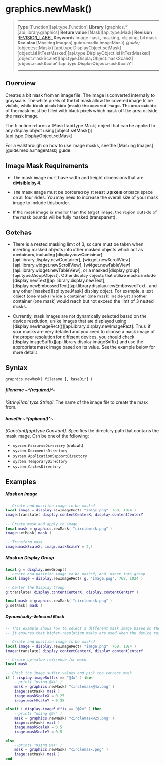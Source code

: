 
# graphics.newMask()

> --------------------- ------------------------------------------------------------------------------------------
> __Type__              [Function][api.type.Function]
> __Library__           [graphics.*][api.library.graphics]
> __Return value__      [Mask][api.type.Mask]
> __Revision__          [REVISION_LABEL](REVISION_URL)
> __Keywords__          image mask, masking, clipping, bit mask
> __See also__          [Masking Images][guide.media.imageMask] _(guide)_
>						[object:setMask()][api.type.DisplayObject.setMask]
>						[object.isHitTestMasked][api.type.DisplayObject.isHitTestMasked]
>						[object.maskScaleX][api.type.DisplayObject.maskScaleX]
>						[object.maskScaleY][api.type.DisplayObject.maskScaleY]
> --------------------- ------------------------------------------------------------------------------------------


## Overview

Creates a bit mask from an image file. The image is converted internally to grayscale. The white pixels of the bit mask allow the covered image to be visible, while black pixels hide (mask) the covered image. The area outside of the mask must be filled with black pixels which mask off the area outside the mask image.

The function returns a [Mask][api.type.Mask] object that can be applied to any display object using [object:setMask()][api.type.DisplayObject.setMask].

For a walkthrough on how to use image masks, see the [Masking Images][guide.media.imageMask] guide.


## Image Mask Requirements

* The mask image must have width and height dimensions that are __divisible&nbsp;by&nbsp;4__.

* The mask image must be bordered by at least __3&nbsp;pixels__ of black space on all four sides. You may need to increase the overall size of your mask image to include this border.

* If the mask image is smaller than the target image, the region outside of the mask bounds will be fully masked (transparent).


## Gotchas

* There is a nested masking limit of 3, so care must be taken when inserting masked objects into other masked objects which act as containers, including [display.newContainer][api.library.display.newContainer], [widget.newScrollView][api.library.widget.newScrollView], [widget.newTableView][api.library.widget.newTableView], or a masked [display&nbsp;group][api.type.GroupObject]. Other display objects that utilize masks include [display.newText][api.library.display.newText], [display.newEmbossedText][api.library.display.newEmbossedText], and any other [masked][api.type.Mask] display object. For example, a text object (one&nbsp;mask) inside a container (one&nbsp;mask) inside yet another container (one&nbsp;mask) would reach but not exceed the limit of 3 nested masks.

* Currently, mask images are not dynamically selected based on the device resolution, unlike images that are displayed using [display.newImageRect()][api.library.display.newImageRect]. Thus, if your masks are very detailed and you need to choose a mask image of the proper resolution for different devices, you should check [display.imageSuffix][api.library.display.imageSuffix] and use the appropriate mask image based on its value. See the example below for more details.


## Syntax

	graphics.newMask( filename [, baseDir] )

##### filename ~^(required)^~
_[String][api.type.String]._ The name of the image file to create the mask from.

##### baseDir ~^(optional)^~
_[Constant][api.type.Constant]._ Specifies the directory path that contains the mask image. Can be one of the following:

* `system.ResourceDirectory` (default)
* `system.DocumentsDirectory`
* `system.ApplicationSupportDirectory`
* `system.TemporaryDirectory`
* `system.CachesDirectory`


## Examples

##### Mask on Image

``````lua
-- Create and position image to be masked
local image = display.newImageRect( "image.png", 768, 1024 )
image:translate( display.contentCenterX, display.contentCenterY )
 
-- Create mask and apply to image
local mask = graphics.newMask( "circlemask.png" )
image:setMask( mask )
 
-- Transform mask
image.maskScaleX, image.maskScaleY = 2,2
``````

##### Mask on Display Group

`````lua
local g = display.newGroup()
-- Create and position image to be masked, and insert into group
local image = display.newImageRect( g, "image.png", 768, 1024 )

-- Center the Display Group
g:translate( display.contentCenterX, display.contentCenterY )
 
local mask = graphics.newMask( "circlemask.png" )
g:setMask( mask )
`````

##### Dynamically-Selected Mask

`````lua
-- This example shows how to select a different mask image based on the dynamic image suffix
-- It ensures that higher-resolution masks are used when the device resolution warrants it

-- Create and position image to be masked
local image = display.newImageRect( "image.png", 768, 1024 )
image:translate( display.contentCenterX, display.contentCenterY )

-- Create up-value reference for mask
local mask

-- Check the image suffix values and pick the correct mask
if ( display.imageSuffix == "@4x" ) then
	--print( "using @4x" )
	mask = graphics.newMask( "circlemask@4x.png" )
	image:setMask( mask )
	image.maskScaleX = 0.25
	image.maskScaleY = 0.25

elseif ( display.imageSuffix == "@2x" ) then
	--print( "using @2x" )
	mask = graphics.newMask( "circlemask@2x.png" )
	image:setMask( mask )
	image.maskScaleX = 0.5
	image.maskScaleY = 0.5

else
	--print( "using @1x" )
	mask = graphics.newMask( "circlemask.png" )
	image:setMask( mask )
end
`````
